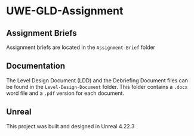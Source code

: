 # UWE-GLD-Assignment

## Assignment Briefs
Assignment briefs are located in the `Assignment-Brief` folder

## Documentation
The Level Design Document (LDD) and the Debriefing Document files can be found in the `Level-Design-Document` folder. This folder contains a `.docx` word file and a `.pdf` version for each document. 

## Unreal
This project was built and designed in Unreal 4.22.3
